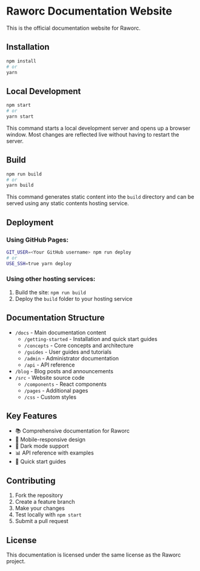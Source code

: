 # Raworc Documentation Website

This is the official documentation website for Raworc.

## Installation

```bash
npm install
# or
yarn
```

## Local Development

```bash
npm start
# or
yarn start
```

This command starts a local development server and opens up a browser window. Most changes are reflected live without having to restart the server.

## Build

```bash
npm run build
# or
yarn build
```

This command generates static content into the `build` directory and can be served using any static contents hosting service.

## Deployment

### Using GitHub Pages:

```bash
GIT_USER=<Your GitHub username> npm run deploy
# or
USE_SSH=true yarn deploy
```

### Using other hosting services:

1. Build the site: `npm run build`
2. Deploy the `build` folder to your hosting service

## Documentation Structure

- `/docs` - Main documentation content
  - `/getting-started` - Installation and quick start guides
  - `/concepts` - Core concepts and architecture
  - `/guides` - User guides and tutorials
  - `/admin` - Administrator documentation
  - `/api` - API reference
- `/blog` - Blog posts and announcements
- `/src` - Website source code
  - `/components` - React components
  - `/pages` - Additional pages
  - `/css` - Custom styles

## Key Features

- 📚 Comprehensive documentation for Raworc
- 📱 Mobile-responsive design
- 🌙 Dark mode support
- 📊 API reference with examples
- 🚀 Quick start guides

## Contributing

1. Fork the repository
2. Create a feature branch
3. Make your changes
4. Test locally with `npm start`
5. Submit a pull request

<!-- Search is currently disabled (Algolia DocSearch removed). -->

## License

This documentation is licensed under the same license as the Raworc project.
